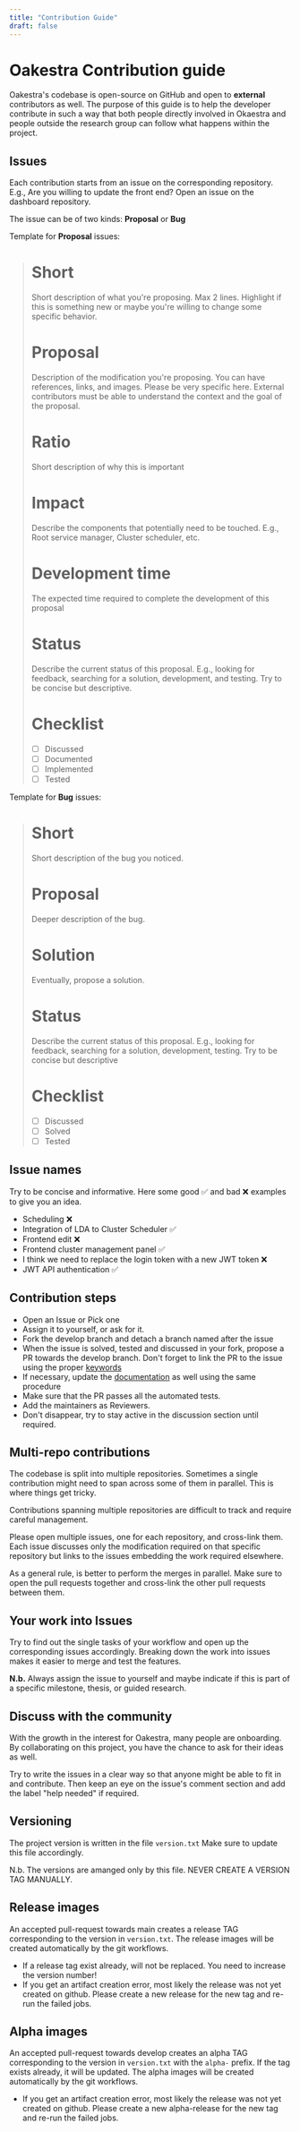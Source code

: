 ```yaml
---
title: "Contribution Guide"
draft: false
---
```


# Oakestra Contribution guide  

Oakestra's codebase is open-source on GitHub and open to **external** contributors as well. The purpose of this guide is to help the developer contribute in such a way that both people directly involved in Okaestra and people outside the research group can follow what happens within the project. 

## Issues

Each contribution starts from an issue on the corresponding repository. E.g., Are you willing to update the front end? Open an issue on the dashboard repository. 

The issue can be of two kinds: **Proposal** or **Bug** 

Template for **Proposal** issues:



> # Short
> Short description of what you're proposing. Max 2 lines. Highlight if this is something new or maybe you're willing to change some specific behavior. 
>
> # Proposal
> Description of the modification you're proposing. You can have references, links, and images. Please be very specific here. External contributors must be able to understand the context and the goal of the proposal.
>
> # Ratio
> Short description of why this is important
>
> # Impact
> Describe the components that potentially need to be touched. E.g., Root service manager, Cluster scheduler, etc. 
>
> # Development time
> The expected time required to complete the development of this proposal 
>
> # Status
> Describe the current status of this proposal. E.g., looking for feedback, searching for a solution, development, and testing. Try to be concise but descriptive.
>
> # Checklist
> 
> - [ ] Discussed
> - [ ] Documented
> - [ ] Implemented
> - [ ] Tested

	
Template for **Bug** issues:

>
> # Short
> Short description of the bug you noticed.
> 
> # Proposal
> Deeper description of the bug.
> 
> # Solution
> Eventually, propose a solution.
> 
> # Status
> Describe the current status of this proposal. E.g., looking for feedback, searching for a solution, development, testing. Try to be concise but descriptive
>
> # Checklist 
> 
> - [ ] Discussed
> - [ ] Solved
> - [ ] Tested
## Issue names

Try to be concise and informative. Here some good ✅ and bad ❌ examples to give you an idea.

- Scheduling  ❌
- Integration of LDA to Cluster Scheduler ✅
- Frontend edit ❌
- Frontend cluster management panel ✅
- I think we need to replace the login token with a new JWT token ❌
- JWT API authentication ✅

## Contribution steps

- Open an Issue or Pick one
- Assign it to yourself, or ask for it. 
- Fork the develop branch and detach a branch named after the issue
- When the issue is solved, tested and discussed in your fork, propose a PR towards the develop branch. Don't forget to link the PR to the issue using the proper [keywords](https://docs.github.com/en/issues/tracking-your-work-with-issues/linking-a-pull-request-to-an-issue)
- If necessary, update the [documentation](https://github.com/oakestra/documentation) as well using the same procedure
- Make sure that the PR passes all the automated tests.
- Add the maintainers as Reviewers.
- Don't disappear, try to stay active in the discussion section until required. 

## Multi-repo contributions

The codebase is split into multiple repositories. Sometimes a single contribution might need to span across some of them in parallel. This is where things get tricky. 

Contributions spanning multiple repositories are difficult to track and require careful management. 

Please open multiple issues, one for each repository, and cross-link them. Each issue discusses only the modification required on that specific repository but links to the issues embedding the work required elsewhere. 

As a general rule, is better to perform the merges in parallel.
Make sure to open the pull requests together and cross-link the other pull requests between them.

## Your work into Issues
 
Try to find out the single tasks of your workflow and open up the corresponding issues accordingly. 
Breaking down the work into issues makes it easier to merge and test the features.  

**N.b.** Always assign the issue to yourself and maybe indicate if this is part of a specific milestone, thesis, or guided research. 

## Discuss with the community 

With the growth in the interest for Oakestra, many people are onboarding. By collaborating on this project, you have the chance to ask for their ideas as well.

Try to write the issues in a clear way so that anyone might be able to fit in and contribute. 
Then keep an eye on the issue's comment section and add the label "help needed" if required. 

## Versioning

The project version is written in the file `version.txt` 
Make sure to update this file accordingly. 

N.b. The versions are amanged only by this file. NEVER CREATE A VERSION TAG MANUALLY. 

## Release images

An accepted pull-request towards main creates a release TAG corresponding to the version in `version.txt`. 
The release images will be created automatically by the git workflows. 

- If a release tag exist already, will not be replaced. You need to increase the version number! 
- If you get an artifact creation error, most likely the release was not yet created on github. Please create a new release for the new tag and re-run the failed jobs. 

## Alpha images

An accepted pull-request towards develop creates an alpha TAG corresponding to the version in `version.txt` with the `alpha-` prefix. If the tag exists already, it will be updated. 
The alpha images will be created automatically by the git workflows. 

- If you get an artifact creation error, most likely the release was not yet created on github. Please create a new alpha-release for the new tag and re-run the failed jobs. 
